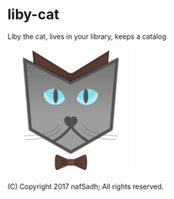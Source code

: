 # liby-cat
Liby the cat, lives in your library, keeps a catalog

<img src="https://raw.githubusercontent.com/liby-cat/liby-cat-logo/master/book-cat/logo.png" width="256">

(C) Copyright 2017 nafSadh; All rights reserved.
